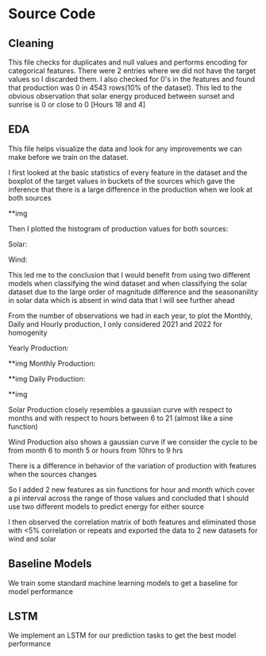 # Source Code

## Cleaning
This file checks for duplicates and null values and performs encoding for categorical features. There were 2 entries where we did not have the target values so I discarded them. I also checked for 0's in the features and found that production was 0 in 4543 rows(10% of the dataset). This led to the obvious observation that solar energy produced between sunset and sunrise is 0 or close to 0 [Hours 18 and 4]

## EDA
This file helps visualize the data and look for any improvements we can make before we train on the dataset. 

I first looked at the basic statistics of every feature in the dataset and the boxplot of the target values in buckets of the sources which gave the inference that there is a large difference in the production when we look at both sources 

**img 

Then I plotted the histogram of production values for both sources:

Solar:

Wind:

This led me to the conclusion that I would benefit from using two different models when classifying the wind dataset and when classifying the solar dataset due to the large order of magnitude difference and the seasonanility in solar data which is absent in wind data that I will see further ahead 

From the number of observations we had in each year, to plot the Monthly, Daily and Hourly production, I only considered 2021 and 2022 for homogenity 

Yearly Production:

**img 
Monthly Production:

**img
Daily Production:

**img

Solar Production closely resembles a gaussian curve with respect to
months and with respect to hours between 6 to 21 (almost like a sine
function)  

Wind Production also shows a gaussian curve if we consider the cycle to
be from month 6 to month 5 or hours from 10hrs to 9 hrs

There is a difference in behavior of the variation of production with features when the sources changes 

So I added 2 new features as sin functions for hour and month which cover a pi interval across the range of those values and concluded that I should use two different models to predict energy for either source

I then observed the correlation matrix of both features and eliminated those with <5% correlation or repeats and exported the data to 2 new datasets for wind and solar 




## Baseline Models
We train some standard machine learning models to get a baseline for model performance

## LSTM 
We implement an LSTM for our prediction tasks to get the best model performance

